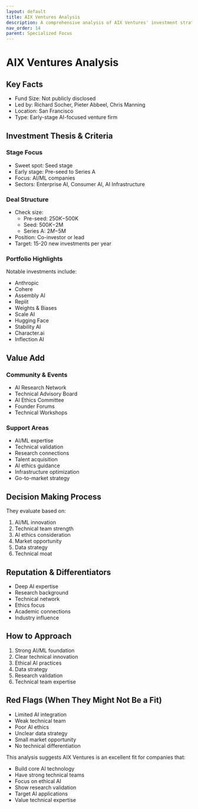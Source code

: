```yaml
---
layout: default
title: AIX Ventures Analysis
description: A comprehensive analysis of AIX Ventures' investment strategy, portfolio, and value proposition
nav_order: 14
parent: Specialized Focus
---
```


# AIX Ventures Analysis

## Key Facts
- Fund Size: Not publicly disclosed
- Led by: Richard Socher, Pieter Abbeel, Chris Manning
- Location: San Francisco
- Type: Early-stage AI-focused venture firm

## Investment Thesis & Criteria

### Stage Focus
- Sweet spot: Seed stage
- Early stage: Pre-seed to Series A
- Focus: AI/ML companies
- Sectors: Enterprise AI, Consumer AI, AI Infrastructure

### Deal Structure
- Check size:
  - Pre-seed: $250K-$500K
  - Seed: $500K-$2M
  - Series A: $2M-$5M
- Position: Co-investor or lead
- Target: 15-20 new investments per year

### Portfolio Highlights
Notable investments include:
- Anthropic
- Cohere
- Assembly AI
- Replit
- Weights & Biases
- Scale AI
- Hugging Face
- Stability AI
- Character.ai
- Inflection AI

## Value Add

### Community & Events
- AI Research Network
- Technical Advisory Board
- AI Ethics Committee
- Founder Forums
- Technical Workshops

### Support Areas
- AI/ML expertise
- Technical validation
- Research connections
- Talent acquisition
- AI ethics guidance
- Infrastructure optimization
- Go-to-market strategy

## Decision Making Process
They evaluate based on:
1. AI/ML innovation
2. Technical team strength
3. AI ethics consideration
4. Market opportunity
5. Data strategy
6. Technical moat

## Reputation & Differentiators
- Deep AI expertise
- Research background
- Technical network
- Ethics focus
- Academic connections
- Industry influence

## How to Approach
1. Strong AI/ML foundation
2. Clear technical innovation
3. Ethical AI practices
4. Data strategy
5. Research validation
6. Technical team expertise

## Red Flags (When They Might Not Be a Fit)
- Limited AI integration
- Weak technical team
- Poor AI ethics
- Unclear data strategy
- Small market opportunity
- No technical differentiation

This analysis suggests AIX Ventures is an excellent fit for companies that:
- Build core AI technology
- Have strong technical teams
- Focus on ethical AI
- Show research validation
- Target AI applications
- Value technical expertise 